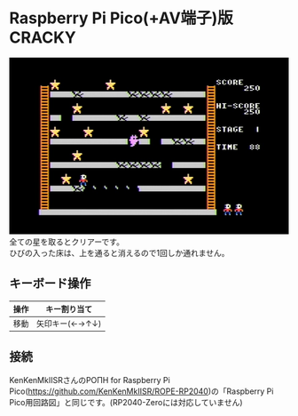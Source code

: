 # Raspberry Pi Pico(+AV端子)版 CRACKY

![screen](screen.jpg)
全ての星を取るとクリアーです。  
ひびの入った床は、上を通ると消えるので1回しか通れません。


## キーボード操作

|操作|キー割り当て|
|-|-|
|移動|矢印キー(←→↑↓)|

## 接続

KenKenMkIISRさんのΡΟΠΗ for Raspberry Pi Pico(https://github.com/KenKenMkIISR/ROPE-RP2040)の「Raspberry Pi Pico用回路図」と同じです。(RP2040-Zeroには対応していません)

